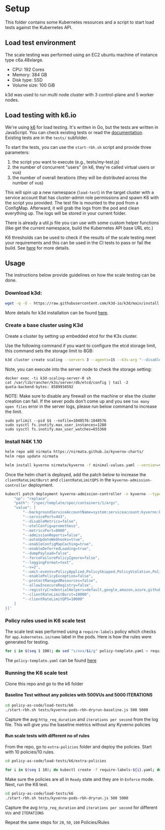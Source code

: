 # Setup

This folder contains some Kubernetes resources and a script to start load tests against the Kubernetes API.

## Load test environment

The scale testing was performed using an EC2 ubuntu machine of instance type c6a.48xlarge. 
- CPU: 192 Cores
- Memory: 384 GB
- Disk type: SSD
- Volume size: 100 GiB

k3d was used to run multi node cluster with 3 control-plane and 5 worker nodes.

## Load testing with k6.io

We're using [k6](https://k6.io/) for load testing. It's written in Go, but the tests are written in JavaScript. You can check existing tests or read the [documentation](https://k6.io/docs/). Existing tests are in the `tests/` subfolder.

To start the tests, you can use the `start-rbh.sh` script and provide three parameters:

1. the script you want to execute (e.g., tests/my-test.js)
2. the number of concurrent "users" (in k6, they're called virtual users or vus)
3. the number of overall iterations (they will be distributed across the number of vus)

This will spin up a new namespace (`load-test`) in the target cluster with a service account that has cluster-admin role permissions and spawn K6 with the script you provided. The test file is mounted to the pod from a ConfigMap. Afterward, it will grab the logs from the pod and clean everything up. The logs will be stored in your current folder. 

There is already a util.js file you can use with some custom helper functions (like get the current namespace, build the Kubernetes API base URL etc.) 

K6 thresholds can be used to check if the results of the scale testing meet your requirements and this can be used in the CI tests to pass or fail the build. See [here](https://k6.io/docs/using-k6/thresholds/) for more details. 

## Usage

The instructions below provide guidelines on how the scale testing can be done. 

### Download k3d:
```sh
wget -q -O - https://raw.githubusercontent.com/k3d-io/k3d/main/install.sh | bash
```

More details for k3d installation can be found [here](https://k3d.io/v5.4.9/#install-script).

### Create a base cluster using K3d


Create a cluster by setting up embedded etcd for the K3s cluster.


Use the following command if you want to configure the etcd storage limit, this command sets the storage limit to 8GB:
```sh
k3d cluster create scaling --servers 3 --agents=15 --k3s-arg "--disable=metrics-server@server:*" --k3s-node-label "ingress-ready=true@agent:*" --k3s-arg "--etcd-arg=quota-backend-bytes=8589934592@server:*"
```

Note, you can execute into the server node to check the storage setting:
```
docker exec -ti k3d-scaling-server-0 sh
cat /var/lib/rancher/k3s/server/db/etcd/config | tail -2
quota-backend-bytes: 8589934592
```
NOTE: Make sure to disable any firewall on the machine or else the cluster creation can fail. If the sever pods don't come up and you see `too many open files` error in the server logs, please run below command to increase the limit. 

```
sudo prlimit --pid $$ --nofile=1048576:1048576
sudo sysctl fs.inotify.max_user_instances=1280
sudo sysctl fs.inotify.max_user_watches=655360
```

### Install N4K 1.10

```sh
helm repo add nirmata https://nirmata.github.io/kyverno-charts/
helm repo update nirmata

helm install kyverno nirmata/kyverno -f minimal-values.yaml --version=v3.0.29 --namespace kyverno --create-namespace
```

Once the helm chart is deployed, add the patch below to increase the `clientRateLimitBurst` and `clientRateLimitQPS` in the `kyverno-admission-controller` deployment. 

```sh
kubectl patch deployment kyverno-admission-controller -n kyverno --type='json' -p='[{
    "op": "replace", 
    "path": "/spec/template/spec/containers/1/args", 
    "value": [
        "--backgroundServiceAccountName=system:serviceaccount:kyverno:kyverno-background-controller",
        "--servicePort=443",
        "--disableMetrics=false",
        "--otelConfig=prometheus",
        "--metricsPort=8000",
        "--admissionReports=false",
        "--autoUpdateWebhooks=true",
        "--enableConfigMapCaching=true",
        "--enableDeferredLoading=true",
        "--dumpPayload=false",
        "--forceFailurePolicyIgnore=false",
        "--loggingFormat=text",
        "--v=2",
        "--omit-events=PolicyApplied,PolicySkipped,PolicyViolation,PolicyError",
        "--enablePolicyException=false",
        "--protectManagedResources=false",
        "--allowInsecureRegistry=false",
        "--registryCredentialHelpers=default,google,amazon,azure,github",
        "--clientRateLimitBurst=10000",
        "--clientRateLimitQPS=10000"
    ]
}]'

```
### Policy rules used in K6 scale test

The scale test was performed using a `require-labels` policy which checks for `app.kubernetes.io/name` label in the pods. Here is how the rules were generated for testing. 

```sh
for i in $(seq 1 100); do sed "s/xxx/$i/g" policy-template.yaml > require-labels-${i}.yaml;done
```
The `policy-template.yaml` can be found [here](policy-template.yaml)
### Running the K6 scale test

Clone this repo and go to the k6 folder

#### Baseline Test without any policies with 500VUs and 5000 ITERATIONS

```sh
cd policy-as-code/load-tests/k6
./start-rbh.sh tests/kyverno-pods-rbh-dryrun-baseline.js 500 5000
```

Capture the avg `http_req_duration` and `iterations per second` from the log file. This will give you the baseline metrics without any Kyverno policies

#### Run scale tests with different no of rules

From the repo, go to `extra-policies` folder and deploy the policies. Start with 10 policies/10 rules.

```sh
cd policy-as-code/load-tests/k6/extra-policies

for i in $(seq 1 10); do kubectl create -f require-labels-${i}.yaml; done
```
Make sure the policies are all in `Ready` state and they are in `Enforce` mode. Next, run the K6 test.

```sh
cd policy-as-code/load-tests/k6
./start-rbh.sh tests/kyverno-pods-rbh-dryrun.js 500 5000
```

Capture the avg `http_req_duration` and `iterations per second` for different `VUs` and `ITERATIONS`


Repeat the same steps for `20`, `50`, `100` Policies/Rules
